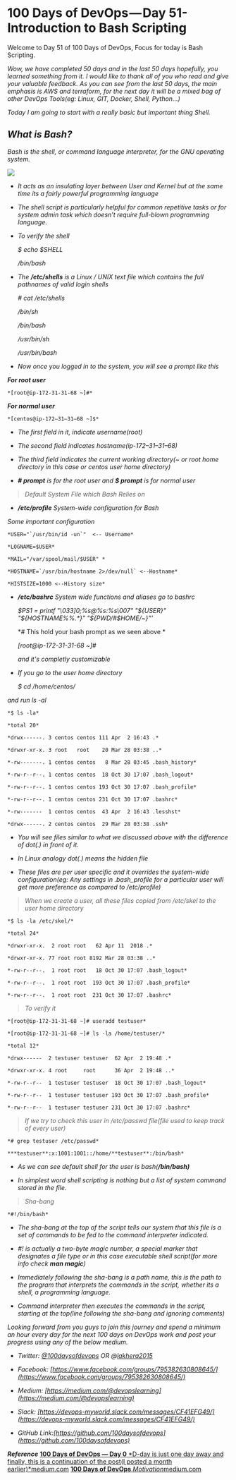 
# 100 Days of DevOps — Day 51-Introduction to Bash Scripting

Welcome to Day 51 of 100 Days of DevOps, Focus for today is Bash Scripting.

*Wow, we have completed 50 days and in the last 50 days hopefully, you learned something from it. I would like to thank all of you who read and give your valuable feedback. As you can see from the last 50 days, the main emphasis is AWS and terraform, for the next day it will be a mixed bag of other DevOps Tools(eg: Linux, GIT, Docker, Shell, Python…)*

*Today I am going to start with a really basic but important thing Shell.*

## *What is Bash?*

*Bash is the shell, or command language interpreter, for the GNU operating system.*

![](https://cdn-images-1.medium.com/max/2000/1*GuB5q_bWOSZa-8sDg1lEDA.png)

* *It acts as an insulating layer between User and Kernel but at the same time its a fairly powerful programming language*

* *The shell script is particularly helpful for common repetitive tasks or for system admin task which doesn’t require full-blown programming language.*

* *To verify the shell*

    *$ echo $SHELL*

    */bin/bash*

* *The **/etc/shells** is a Linux / UNIX text file which contains the full pathnames of valid login shells*

    *# cat /etc/shells*

    */bin/sh*

    */bin/bash*

    */usr/bin/sh*

    */usr/bin/bash*

* *Now once you logged in to the system, you will see a prompt like this*

***For root user***

    *[root@ip-172-31-31-68 ~]#*

***For normal user***

    *[centos@ip-172–31–31–68 ~]$*

* *The first field in it, indicate username(root)*

* *The second field indicates hostname(ip-172–31–31–68)*

* *The third field indicates the current working directory(~ or root home directory in this case or centos user home directory)*

* ***# prompt** is for the root user and **$ prompt** is for normal user*
> *Default System File which Bash Relies on*

* ***/etc/profile** System-wide configuration for Bash*

*Some important configuration*

    *USER="`/usr/bin/id -un`"  <-- Username*

    *LOGNAME=$USER*

    *MAIL="/var/spool/mail/$USER" *

    *HOSTNAME=`/usr/bin/hostname 2>/dev/null` <--Hostname*

    *HISTSIZE=1000 <--History size*

* ***/etc/bashrc** System wide functions and aliases go to bashrc*

    *$PS1 = printf "\033]0;%s@%s:%s\007" "${USER}" "${HOSTNAME%%.*}" "${PWD/#$HOME/~}"'*

    *# This hold your bash prompt as we seen above *

    *[root@ip-172-31-31-68 ~]#*

    *and it's completly customizable*

* *If you go to the user home directory*

    *$ cd /home/centos/*

*and run ls -al*

    *$ ls -la*

    *total 20*

    *drwx------. 3 centos centos 111 Apr  2 16:43 .*

    *drwxr-xr-x. 3 root   root    20 Mar 28 03:38 ..*

    *-rw-------. 1 centos centos   8 Mar 28 03:45 .bash_history*

    *-rw-r--r--. 1 centos centos  18 Oct 30 17:07 .bash_logout*

    *-rw-r--r--. 1 centos centos 193 Oct 30 17:07 .bash_profile*

    *-rw-r--r--. 1 centos centos 231 Oct 30 17:07 .bashrc*

    *-rw-------  1 centos centos  43 Apr  2 16:43 .lesshst*

    *drwx------. 2 centos centos  29 Mar 28 03:38 .ssh*

* *You will see files similar to what we discussed above with the difference of dot(.) in front of it.*

* *In Linux analogy dot(.) means the hidden file*

* *These files are per user specific and it overrides the system-wide configuration(eg: Any settings in .bash_profile for a particular user will get more preference as compared to /etc/profile)*
> *When we create a user, all these files copied from /etc/skel to the user home directory*

    *$ ls -la /etc/skel/*

    *total 24*

    *drwxr-xr-x.  2 root root   62 Apr 11  2018 .*

    *drwxr-xr-x. 77 root root 8192 Mar 28 03:38 ..*

    *-rw-r--r--.  1 root root   18 Oct 30 17:07 .bash_logout*

    *-rw-r--r--.  1 root root  193 Oct 30 17:07 .bash_profile*

    *-rw-r--r--.  1 root root  231 Oct 30 17:07 .bashrc*
> *To verify it*

    *[root@ip-172-31-31-68 ~]# useradd testuser*

    *[root@ip-172-31-31-68 ~]# ls -la /home/testuser/*

    *total 12*

    *drwx------  2 testuser testuser  62 Apr  2 19:48 .*

    *drwxr-xr-x. 4 root     root      36 Apr  2 19:48 ..*

    *-rw-r--r--  1 testuser testuser  18 Oct 30 17:07 .bash_logout*

    *-rw-r--r--  1 testuser testuser 193 Oct 30 17:07 .bash_profile*

    *-rw-r--r--  1 testuser testuser 231 Oct 30 17:07 .bashrc*
> *If we try to check this user in /etc/passwd file(file used to keep track of every user)*

    *# grep testuser /etc/passwd*

    ***testuser**:x:1001:1001::/home/**testuser**:/bin/bash*

* *As we can see default shell for the user is bash(**/bin/bash)***

* *In simplest word shell scripting is nothing but a list of system command stored in the file.*
> *Sha-bang*

    *#!/bin/bash*

* *The sha-bang at the top of the script tells our system that this file is a set of commands to be fed to the command interpreter indicated.*

* *#! is actually a two-byte magic number, a special marker that designates a file type or in this case executable shell script(for more info check **man magic**)*

* *Immediately following the sha-bang is a path name, this is the path to the program that interprets the commands in the script, whether its a shell, a programming language.*

* *Command interpreter then executes the commands in the script, starting at the top(line following the sha-bang and ignoring comments)*

*Looking forward from you guys to join this journey and spend a minimum an hour every day for the next 100 days on DevOps work and post your progress using any of the below medium.*

* *Twitter: [@100daysofdevops](http://twitter.com/100daysofdevops) OR @[lakhera2015](https://twitter.com/lakhera2015)*

* *Facebook: [https://www.facebook.com/groups/795382630808645/](https://www.facebook.com/groups/795382630808645/)*

* *Medium: [https://medium.com/@devopslearning](https://medium.com/@devopslearning)*

* *Slack: [https://devops-myworld.slack.com/messages/CF41EFG49/](https://devops-myworld.slack.com/messages/CF41EFG49/)*

* *GitHub Link:[https://github.com/100daysofdevops](https://github.com/100daysofdevops)*

***Reference***
[**100 Days of DevOps — Day 0**
*D-day is just one day away and finally, this is a continuation of the post(I posted a month earlier)*medium.com](https://medium.com/@devopslearning/100-days-of-devops-day-0-4f2c9750542d)
[**100 Days of DevOps**
*Motivation*medium.com](https://medium.com/@devopslearning/100-days-of-devops-81faf13bf772)
